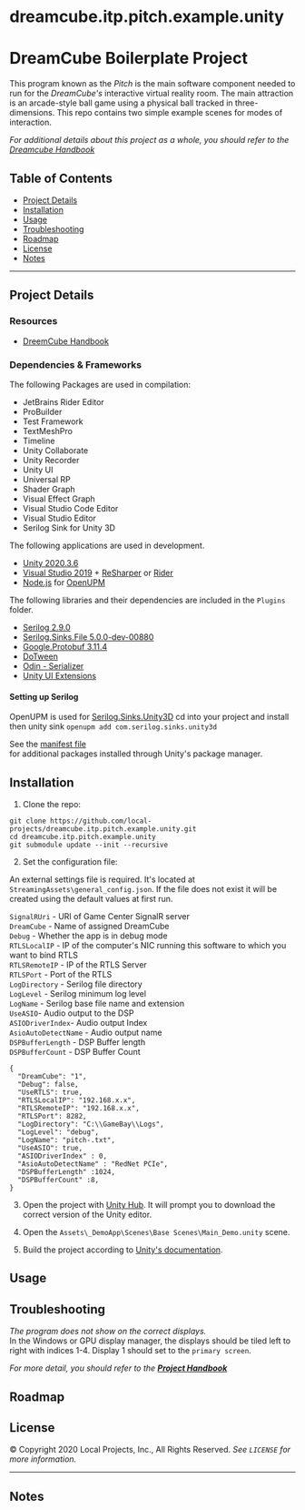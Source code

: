 # dreamcube.itp.pitch.example.unity

# DreamCube Boilerplate Project

This program known as the _Pitch_ is the main software component needed to run for the _DreamCube's_ interactive virtual reality room. The main attraction is an arcade-style ball game using a physical ball tracked in three-dimensions. This repo contains two simple example scenes for modes of interaction.

_For additional details about this project as a whole, you should refer to the [Dreamcube Handbook]()_


<!-- TOC -->

## Table of Contents

- [Project Details](#project-details)
- [Installation](#installation)
- [Usage](#usage)
- [Troubleshooting](#troubleshooting)
- [Roadmap](#roadmap)
- [License](#license)
- [Notes](#notes)

---

<!-- Project Details -->

## Project Details

### Resources

- [DreemCube Handbook]()

### Dependencies & Frameworks

The following Packages are used in compilation: 

- JetBrains Rider Editor
- ProBuilder
- Test Framework
- TextMeshPro
- Timeline
- Unity Collaborate
- Unity Recorder
- Unity UI
- Universal RP
- Shader Graph
- Visual Effect Graph
- Visual Studio Code Editor
- Visual Studio Editor
- Serilog Sink for Unity 3D

The following applications are used in development.

- [Unity 2020.3.6](https://download.unity3d.com/download_unity)
- [Visual Studio 2019](https://visualstudio.microsoft.com/) + [ReSharper](https://www.jetbrains.com/resharper/) or [Rider](https://www.jetbrains.com/rider/)
- [Node.js](https://nodejs.org/dist/v12.18.4/node-v12.18.4-x64.msi) for [OpenUPM](https://openupm.com/)

The following libraries and their dependencies are included in the `Plugins` folder.

- [Serilog 2.9.0](https://www.nuget.org/packages/serilog/)
- [Serilog.Sinks.File 5.0.0-dev-00880](https://www.nuget.org/packages/Serilog.Sinks.File/5.0.0-dev-00880)
- [Google.Protobuf 3.11.4](https://www.nuget.org/packages/Google.Protobuf)
- [DoTween](https://github.com/Demigiant/dotween)
- [Odin - Serializer](https://github.com/TeamSirenix/odin-serializer)
- [Unity UI Extensions](https://bitbucket.org/UnityUIExtensions)

#### Setting up Serilog

OpenUPM is used for [Serilog.Sinks.Unity3D](https://openupm.com/packages/com.serilog.sinks.unity3d/)
cd into your project and install then unity sink
`openupm add com.serilog.sinks.unity3d`

See the [manifest file](https://github.com/local-projects/dreamcube.itp.pitch.example.unity/blob/main/Packages/manifest.json)  
for additional packages installed through Unity's package manager.

<!-- Installation -->

## Installation

1. Clone the repo:
```
git clone https://github.com/local-projects/dreamcube.itp.pitch.example.unity.git
cd dreamcube.itp.pitch.example.unity
git submodule update --init --recursive
```

2. Set the configuration file:

An external settings file is required. It's located at `StreamingAssets\general_config.json`.
If the file does not exist it will be created using the default values at first run.

`SignalRUri` - URI of Game Center SignalR server <br />
`DreamCube` - Name of assigned DreamCube <br />
`Debug` - Whether the app is in debug mode <br />
`RTLSLocalIP` - IP of the computer's NIC running this software to which you want to bind RTLS <br />
`RTLSRemoteIP` - IP of the RTLS Server <br />
`RTLSPort` - Port of the RTLS <br />
`LogDirectory` - Serilog file directory <br />
`LogLevel` - Serilog minimum log level <br />
`LogName` - Serilog base file name and extension <br />
`UseASIO`- Audio output to the DSP <br />
`ASIODriverIndex`- Audio output Index <br />
`AsioAutoDetectName` - Audio output name <br />
`DSPBufferLength` - DSP Buffer length <br />
`DSPBufferCount` - DSP Buffer Count <br />


```
{
  "DreamCube": "1",
  "Debug": false,
  "UseRTLS": true,
  "RTLSLocalIP": "192.168.x.x",
  "RTLSRemoteIP": "192.168.x.x",
  "RTLSPort": 8282,
  "LogDirectory": "C:\\GameBay\\Logs",
  "LogLevel": "debug",
  "LogName": "pitch-.txt",
  "UseASIO": true,
  "ASIODriverIndex" : 0,
  "AsioAutoDetectName" : "RedNet PCIe",
  "DSPBufferLength" :1024,
  "DSPBufferCount" :8,
}
```


3. Open the project with [Unity Hub](https://unity3d.com/get-unity/download). It will prompt you to download the correct version of the Unity editor.

4. Open the `Assets\_DemoApp\Scenes\Base Scenes\Main_Demo.unity` scene.

5. Build the project according to [Unity's documentation](https://docs.unity3d.com/Manual/PublishingBuilds.html).


<!-- USAGE -->

## Usage




<!-- TROUBLESHOOTING -->

## Troubleshooting

_The program does not show on the correct displays._<br />
In the Windows or GPU display manager, the displays should be tiled left to right with indices 1-4. Display 1 should set to the `primary screen`.

_For more detail, you should refer to the **[Project Handbook](https://github.com/local-projects/manutd.project-handbook)**_

<!-- ROADMAP -->

## Roadmap


<!-- LICENSE -->

## License

© Copyright 2020 Local Projects, Inc., All Rights Reserved.
_See `LICENSE` for more information._

---

<!-- NOTES -->

## Notes



